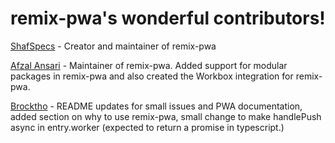 # remix-pwa's wonderful contributors!

[ShafSpecs](https://github.com/ShaSpecs) - Creator and maintainer of remix-pwa

[Afzal Ansari](https://github.com/dev-afzalansari) - Maintainer of remix-pwa. Added support for modular packages in remix-pwa 
and also created the Workbox integration for remix-pwa.

[Brocktho](https://github.com/Brocktho/) - README updates for small issues and PWA documentation, added section on why to use remix-pwa, small change to make handlePush async in entry.worker (expected to return a promise in typescript.)

